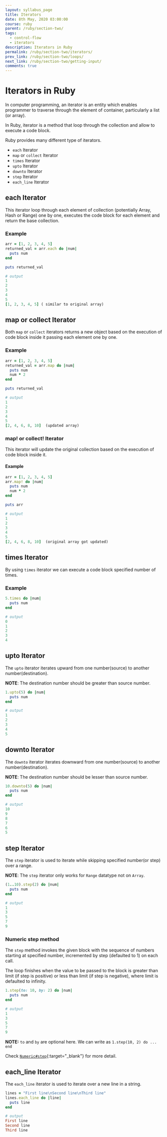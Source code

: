 ```yaml
---
layout: syllabus_page
title: Iterators
date: 8th May, 2020 03:00:00
course: ruby
parent: /ruby/section-two/
tags:
  - control-flow
  - iterators
description: Iterators in Ruby
permalink: /ruby/section-two/iterators/
prev_link: /ruby/section-two/loops/
next_link: /ruby/section-two/getting-input/
comments: true
---
```


# Iterators in Ruby

In computer programming, an iterator is an entity which enables programmer to traverse through the element of container, particularly a list (or array).

In Ruby, iterator is a method that loop through the collection and allow to execute a code block.

Ruby provides many different type of iterators.

- `each` Iterator
- `map` or `collect` Iterator
- `times` Iterator
- `upto` Iterator
- `downto` Iterator
- `step` Iterator
- `each_line` Iterator

## each Iterator

This iterator loop through each element of collection (potentially Array, Hash or Range) one by one, executes the code block for each element and return the base collection.

### Example

```ruby
arr = [1, 2, 3, 4, 5]
returned_val = arr.each do |num|
  puts num
end

puts returned_val

# output
1
2
3
4
5
[1, 2, 3, 4, 5] ( similar to original array)
```

## map or collect Iterator

Both `map` or `collect` iterators returns a new object based on the execution of code block inside it passing each element one by one.

### Example

```ruby
arr = [1, 2, 3, 4, 5]
returned_val = arr.map do |num|
  puts num
  num * 2
end

puts returned_val

# output
1
2
3
4
5
[2, 4, 6, 8, 10]  (updated array)
```

### map! or collect! Iterator

This iterator will update the original collection based on the execution of code block inside it.

#### Example

```ruby
arr = [1, 2, 3, 4, 5]
arr.map! do |num|
  puts num
  num * 2
end

puts arr

# output
1
2
3
4
5
[2, 4, 6, 8, 10]  (original array got updated)
```

## times Iterator

By using `times` iterator we can execute a code block specified number of times.

### Example

```ruby
5.times do |num|
  puts num
end

# output
0
1
2
3
4
```

## upto Iterator

The `upto` iterator iterates upward from one number(source) to another number(destination).

__NOTE__: The destination number should be greater than source number.

```ruby
1.upto(5) do |num|
  puts num
end

# output
1
2
3
4
5
```

## downto Iterator

The `downto` iterator iterates downward from one number(source) to another number(destination).

__NOTE__: The destination number should be lesser than source number.

```ruby
10.downto(5) do |num|
  puts num
end

# output
10
9
8
7
6
5
```

## step Iterator

The `step` iterator is used to iterate while skipping specified number(or step) over a range.

__NOTE__: The `step` iterator only works for `Range` datatype not on `Array`.

```ruby
(1..10).step(2) do |num|
  puts num
end

# output
1
3
5
7
9
```

### Numeric step method

The `step` method invokes the given block with the sequence of numbers starting at specified number, incremented by step (defaulted to 1) on each call.

The loop finishes when the value to be passed to the block is greater than limit (if step is positive) or less than limit (if step is negative), where limit is defaulted to infinity.

```ruby
1.step(to: 10, by: 2) do |num|
  puts num
end

# output
1
3
5
7
9
```

__NOTE:__ `to` and `by` are optional here. We can write as `1.step(10, 2) do ... end`

Check [`Numeric#step`](https://ruby-doc.org/core-2.7.1/Numeric.html#method-i-step){:target="_blank"} for more detail.

## each_line Iterator

The `each_line` iterator is used to iterate over a new line in a string.

```ruby
lines = "First line\nSecond line\nThird line"
lines.each_line do |line|
  puts line
end

# output
First line
Second line
Third line
```
